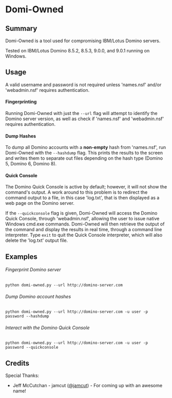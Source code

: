 # Domi-Owned
## Summary ##
Domi-Owned is a tool used for compromising IBM/Lotus Domino servers. 

Tested on IBM/Lotus Domino 8.5.2, 8.5.3, 9.0.0, and 9.0.1 running on Windows.

## Usage ##
A valid username and password is not required unless 'names.nsf' and/or 'webadmin.nsf' requires authentication.

#### Fingerprinting ####
Running Domi-Owned with just the `--url` flag will attempt to identify the Domino server version,
as well as check if 'names.nsf' and 'webadmin.nsf' requires authentication.

#### Dump Hashes ####
To dump all Domino accounts with a __non-empty__ hash from 'names.nsf', run Domi-Owned with the `--hashdump` flag.
This prints the results to the screen and writes them to separate out files depending on the hash type (Domino 5, Domino 6, Domino 8).

#### Quick Console ####
The Domino Quick Console is active by default; however, it will not show the command's output.
A work around to this problem is to redirect the command output to a file, in this case 'log.txt', that is then displayed as a web page on the Domino server.

If the `--quickconsole` flag is given, Domi-Owned will access the Domino Quick Console, through 'webadmin.nsf',
allowing the user to issue native Windows cmd.exe commands. Domi-Owned will then retrieve the output of the command
and display the results in real time, through a command line interpreter. Type `exit` to quit the Quick Console
interpreter, which will also delete the 'log.txt' output file.

## Examples ##
###### Fingerprint Domino server

`python domi-owned.py --url http://domino-server.com`

###### Dump Domino account hashes

`python domi-owned.py --url http://domino-server.com -u user -p password --hashdump`

###### Interact with the Domino Quick Console

`python domi-owned.py --url http://domino-server.com -u user -p password --quickconsole`

## Credits ##
Special Thanks:
 * Jeff McCutchan - jamcut ([@jamcut](https://twitter.com/jamcut)) - For coming up with an awesome name!
